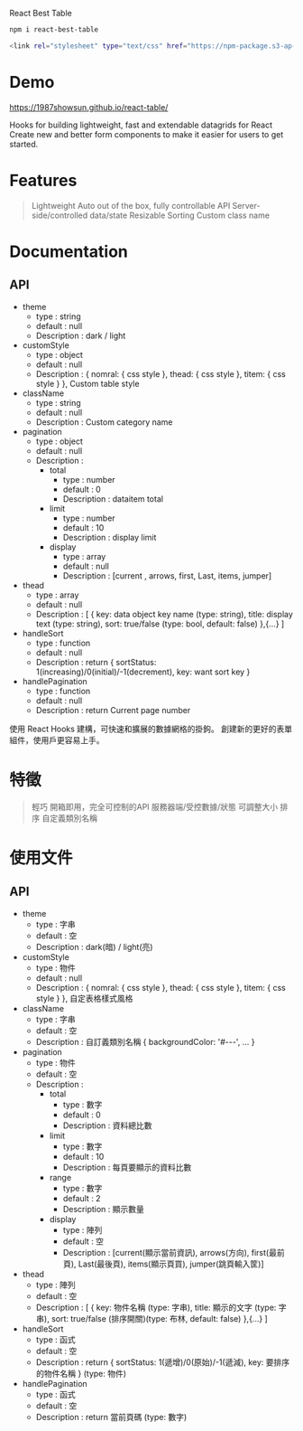 React Best Table

```bash
npm i react-best-table
```

```bash
<link rel="stylesheet" type="text/css" href="https://npm-package.s3-ap-northeast-1.amazonaws.com/react-table/main.css" />
```

# Demo
https://1987showsun.github.io/react-table/

Hooks for building lightweight, fast and extendable datagrids for React
Create new and better form components to make it easier for users to get started.

# Features
> Lightweight
> Auto out of the box, fully controllable API
> Server-side/controlled data/state
> Resizable
> Sorting
> Custom class name

# Documentation
## API
* theme
    * type        : string
    * default     : null
    * Description : dark / light
* customStyle
    * type        : object
    * default     : null
    * Description : { nomral: { css style }, thead: { css style }, titem: { css style } }, Custom table style 
* className
    * type        : string
    * default     : null
    * Description : Custom category name
* pagination
    * type        : object
    * default     : null
    * Description : 
        * total
            * type        : number
            * default     : 0
            * Description : dataitem total 
        * limit
            * type        : number
            * default     : 10
            * Description : display limit
        * display
            * type        : array
            * default     : null
            * Description : [current , arrows, first, Last, items, jumper]
* thead
    * type        : array
    * default     : null
    * Description : [ { key: data object key name (type: string), title: display text (type: string), sort: true/false (type: bool, default: false) },{...} ]
* handleSort
    * type        : function
    * default     : null
    * Description : return { sortStatus: 1(increasing)/0(initial)/-1(decrement), key: want sort key }
* handlePagination
    * type        : function
    * default     : null
    * Description : return Current page number 


使用 React Hooks 建構，可快速和擴展的數據網格的掛鉤。
創建新的更好的表單組件，使用戶更容易上手。

# 特徵
> 輕巧
> 開箱即用，完全可控制的API
> 服務器端/受控數據/狀態
> 可調整大小
> 排序
> 自定義類別名稱

# 使用文件
## API
* theme
    * type        : 字串
    * default     : 空
    * Description : dark(暗) / light(亮)
* customStyle
    * type        : 物件
    * default     : null
    * Description : { nomral: { css style }, thead: { css style }, titem: { css style } }, 自定表格樣式風格
* className
    * type        : 字串
    * default     : 空
    * Description : 自訂義類別名稱 { backgroundColor: '#---', ... }
* pagination
    * type        : 物件
    * default     : 空
    * Description : 
        * total
            * type        : 數字
            * default     : 0
            * Description : 資料總比數
        * limit
            * type        : 數字
            * default     : 10
            * Description : 每頁要顯示的資料比數
        * range
            * type        : 數字
            * default     : 2
            * Description : 顯示數量
        * display
            * type        : 陣列
            * default     : 空
            * Description : [current(顯示當前資訊), arrows(方向), first(最前頁), Last(最後頁), items(顯示頁買), jumper(跳頁輸入筐)]
* thead
    * type        : 陣列
    * default     : 空
    * Description : [ { key: 物件名稱 (type: 字串), title: 顯示的文字 (type: 字串), sort: true/false (排序開關)(type: 布林, default: false) },{...} ]
* handleSort
    * type        : 函式
    * default     : 空
    * Description : return { sortStatus: 1(遞增)/0(原始)/-1(遞減), key: 要排序的物件名稱 } (type: 物件)
* handlePagination
    * type        : 函式
    * default     : 空
    * Description : return 當前頁碼 (type: 數字)
